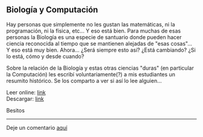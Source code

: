 
## Biología y Computación

Hay personas que simplemente no les gustan las matemáticas, ni la programación, ni la física, etc... Y eso está bien.
Para muchas de esas personas la Biología es una especie de santuario donde pueden hacer ciencia reconocida al tiempo que se mantienen alejadas de "esas cosas"... Y eso está muy bien.
Ahora... ¿Será siempre esto así? ¿Está cambiando? ¿Si lo está, cómo y desde cuando?

Sobre la relación de la Biología y estas otras ciencias "duras" (en particular la Computación) les escribí voluntariamente(?) a mis estudiantes un resumito histórico.
Se los comparto a ver si así lo lee alguien...

Leer online: [link](https://docs.google.com/viewer?url=https://github.com/fBioGC/Computation\_and\_Biology/raw/main/Computation\_and\_Biology.pdf)  <br />
Descargar: [link](https://github.com/fBioGC/Computation\_and\_Biology/raw/main/Computation\_and\_Biology.pdf)  <br />

 
Besitos



___

Deje un comentario [aquí](https://github.com/El-Despertar-de-los-Simios/DesperBlog/discussions/4)
